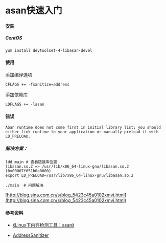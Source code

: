 # asan快速入门

#### 安装
##### CentOS
```shell
yum install devtoolset-4-libasan-devel
```

#### 使用

添加编译选项

```shell
CFLAGS += -fsanitize=address 
```

添加依赖库

```shell
LDFLAGS += -lasan
```

#### 错误

```shell
ASan runtime does not come first in initial library list; you should either link runtime to your application or manually preload it with LD_PRELOAD.
```

##### 解决方案：

```shell
ldd main # 查看链接库位置
libasan.so.2 => /usr/lib/x86_64-linux-gnu/libasan.so.2 (0x00007f651b0a0000)
export LD_PRELOAD=/usr/lib/x86_64-linux-gnu/libasan.so.2

./main  # 问题解决
```

[http://blog.sina.com.cn/s/blog_5423c45a0102xmvi.html](http://blog.sina.com.cn/s/blog_5423c45a0102xmvi.html)

#### 参考资料

+ [《Linux下内存检测工具：asan》](https://blog.csdn.net/hanlizhong85/article/details/78076668?locationNum=2&fps=1)

+ [AddressSanitizer](https://en.wikipedia.org/wiki/AddressSanitizer)
